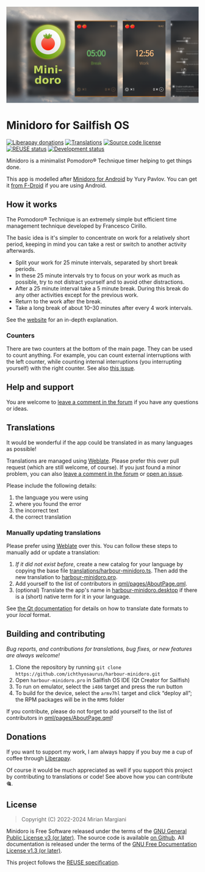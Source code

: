 <!--
SPDX-FileCopyrightText: 2018-2024 Mirian Margiani
SPDX-License-Identifier: GFDL-1.3-or-later
-->

![Minidoro banner](dist/banner-small.png)

# Minidoro for Sailfish OS

[![Liberapay donations](https://img.shields.io/liberapay/receives/ichthyosaurus)](https://liberapay.com/ichthyosaurus)
[![Translations](https://hosted.weblate.org/widgets/harbour-minidoro/-/translations/svg-badge.svg)](https://hosted.weblate.org/projects/harbour-minidoro/translations/)
[![Source code license](https://img.shields.io/badge/source_code-GPL--3.0--or--later-yellowdarkgreen)](https://github.com/ichthyosaurus/harbour-minidoro/tree/main/LICENSES)
[![REUSE status](https://api.reuse.software/badge/github.com/ichthyosaurus/harbour-minidoro)](https://api.reuse.software/info/github.com/ichthyosaurus/harbour-minidoro)
[![Development status](https://img.shields.io/badge/development-stable-blue)](https://github.com/ichthyosaurus/harbour-minidoro)



Minidoro is a minimalist Pomodoro® Technique timer helping to get things done.

This app is modelled after [Minidoro for Android](https://github.com/ympavlov/minidoro)
by Yury Pavlov. You can get it [from F-Droid](https://f-droid.org/en/packages/com.github.ympavlov.minidoro/)
if you are using Android.

## How it works

The Pomodoro® Technique is an extremely simple but efficient time management
technique developed by Francesco Cirillo.

The basic idea is it's simpler to concentrate on work for a relatively short
period, keeping in mind you can take a rest or switch to another activity
afterwards.

- Split your work for 25 minute intervals, separated by short break periods.
- In these 25 minute intervals try to focus on your work as much as possible,
  try to not distract yourself and to avoid other distractions.
- After a 25 minute interval take a 5 minute break. During this break do any
  other activities except for the previous work.
- Return to the work after the break.
- Take a long break of about 10–30 minutes after every 4 work intervals.

See the [website](https://francescocirillo.com/pages/pomodoro-technique) for an
in-depth explanation.

### Counters

There are two counters at the bottom of the main page. They can be used to count
anything. For example, you can count external interruptions with the left
counter, while counting internal interruptions (you interrupting yourself) with
the right counter. See also
[this issue](https://github.com/ympavlov/minidoro/issues/4#issuecomment-1032949886).




## Help and support

You are welcome to [leave a comment in the forum](https://forum.sailfishos.org/t/apps-by-ichthyosaurus/15753)
if you have any questions or ideas.


## Translations

It would be wonderful if the app could be translated in as many languages as possible!

Translations are managed using
[Weblate](https://hosted.weblate.org/projects/harbour-minidoro/translations).
Please prefer this over pull request (which are still welcome, of course).
If you just found a minor problem, you can also
[leave a comment in the forum](https://forum.sailfishos.org/t/apps-by-ichthyosaurus/15753)
or [open an issue](https://github.com/ichthyosaurus/harbour-minidoro/issues/new).

Please include the following details:

1. the language you were using
2. where you found the error
3. the incorrect text
4. the correct translation


### Manually updating translations

Please prefer using
[Weblate](https://hosted.weblate.org/projects/harbour-minidoro) over this.
You can follow these steps to manually add or update a translation:

1. *If it did not exist before*, create a new catalog for your language by copying the
   base file [translations/harbour-minidoro.ts](translations/harbour-minidoro.ts).
   Then add the new translation to [harbour-minidoro.pro](harbour-minidoro.pro).
2. Add yourself to the list of contributors in [qml/pages/AboutPage.qml](qml/pages/AboutPage.qml).
3. (optional) Translate the app's name in [harbour-minidoro.desktop](harbour-minidoro.desktop)
   if there is a (short) native term for it in your language.

See [the Qt documentation](https://doc.qt.io/qt-5/qml-qtqml-date.html#details) for
details on how to translate date formats to your *local* format.


## Building and contributing

*Bug reports, and contributions for translations, bug fixes, or new features are always welcome!*

1. Clone the repository by running `git clone https://github.com/ichthyosaurus/harbour-minidoro.git`
2. Open `harbour-minidoro.pro` in Sailfish OS IDE (Qt Creator for Sailfish)
3. To run on emulator, select the `i486` target and press the run button
4. To build for the device, select the `armv7hl` target and click “deploy all”;
   the RPM packages will be in the `RPMS` folder

If you contribute, please do not forget to add yourself to the list of
contributors in [qml/pages/AboutPage.qml](qml/pages/AboutPage.qml)!




## Donations

If you want to support my work, I am always happy if you buy me a cup of coffee
through [Liberapay](https://liberapay.com/ichthyosaurus).

Of course it would be much appreciated as well if you support this project by
contributing to translations or code! See above how you can contribute 🎕.


## License

> Copyright (C) 2022-2024  Mirian Margiani

Minidoro is Free Software released under the terms of the
[GNU General Public License v3 (or later)](https://spdx.org/licenses/GPL-3.0-or-later.html).
The source code is available [on Github](https://github.com/ichthyosaurus/harbour-minidoro).
All documentation is released under the terms of the
[GNU Free Documentation License v1.3 (or later)](https://spdx.org/licenses/GFDL-1.3-or-later.html).

This project follows the [REUSE specification](https://api.reuse.software/info/github.com/ichthyosaurus/harbour-minidoro).
